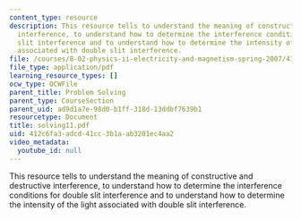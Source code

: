 ```yaml
---
content_type: resource
description: This resource tells to understand the meaning of constructive and destructive
  interference, to understand how to determine the interference conditions for double
  slit interference and to understand how to determine the intensity of the light
  associated with double slit interference.
file: /courses/8-02-physics-ii-electricity-and-magnetism-spring-2007/412c6fa3adcd41cc3b1aab3201ec4aa2_solving11.pdf
file_type: application/pdf
learning_resource_types: []
ocw_type: OCWFile
parent_title: Problem Solving
parent_type: CourseSection
parent_uid: ad9d1a7e-98d0-b1ff-318d-13ddbf7639b1
resourcetype: Document
title: solving11.pdf
uid: 412c6fa3-adcd-41cc-3b1a-ab3201ec4aa2
video_metadata:
  youtube_id: null
---
```

This resource tells to understand the meaning of constructive and destructive interference, to understand how to determine the interference conditions for double slit interference and to understand how to determine the intensity of the light associated with double slit interference.

